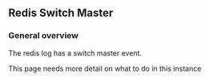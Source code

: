 ## Redis Switch Master

### General overview

The redis log has a switch master event.

This page needs more detail on what to do in this instance
